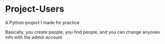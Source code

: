 # Project-Users
A Python project I made for practice

Basically, you create people, you find people, and you can change anyones info with the admin account
